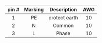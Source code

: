 | **pin #** | **Marking** | **Description** | **AWG** |
| :---: | :---: | :---: | :---: |
| 1 | PE | protect earth | 10 |
| 2 | N | Common | 10 |
| 3 | L | Phase | 10 |
